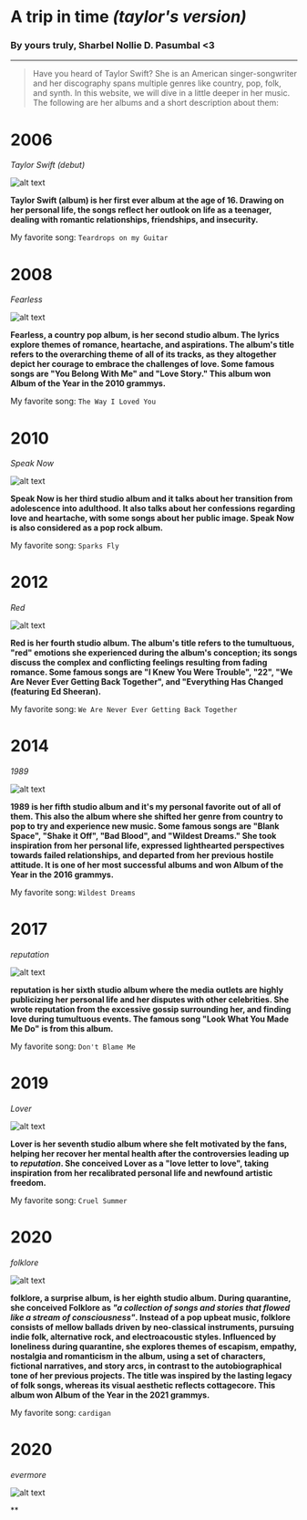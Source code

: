 # A trip in time *(taylor's version)*
### By yours truly, Sharbel Nollie D. Pasumbal <3
---
>Have you heard of Taylor Swift? She is an American singer-songwriter and her discography spans multiple genres like country, pop, folk, and synth. In this website, we will dive in a little deeper in her music. The following are her albums and a short description about them:

# 2006
*Taylor Swift (debut)* 

![alt text](https://upload.wikimedia.org/wikipedia/en/1/1f/Taylor_Swift_-_Taylor_Swift.png)

**Taylor Swift (album) is her first ever album at the age of 16. Drawing on her personal life, the songs reflect her outlook on life as a teenager, dealing with romantic relationships, friendships, and insecurity.**

My favorite song: `Teardrops on my Guitar`

# 2008
*Fearless*

![alt text](https://upload.wikimedia.org/wikipedia/en/8/86/Taylor_Swift_-_Fearless.png)

**Fearless, a country pop album, is her second studio album. The lyrics explore themes of romance, heartache, and aspirations. The album's title refers to the overarching theme of all of its tracks, as they altogether depict her courage to embrace the challenges of love. Some famous songs are "You Belong With Me" and "Love Story." This album won Album of the Year in the 2010 grammys.**

My favorite song: `The Way I Loved You`

# 2010
*Speak Now*

![alt text](https://upload.wikimedia.org/wikipedia/en/8/8f/Taylor_Swift_-_Speak_Now_cover.png)

**Speak Now is her third studio album and it talks about her transition from adolescence into adulthood. It also talks about her confessions regarding love and heartache, with some songs about her public image. Speak Now is also considered as a pop rock album.**

My favorite song: `Sparks Fly`

# 2012
*Red*

![alt text](https://upload.wikimedia.org/wikipedia/en/e/e8/Taylor_Swift_-_Red.png)

**Red is her fourth studio album. The album's title refers to the tumultuous, "red" emotions she experienced during the album's conception; its songs discuss the complex and conflicting feelings resulting from fading romance. Some famous songs are "I Knew You Were Trouble", "22", "We Are Never Ever Getting Back Together", and "Everything Has Changed (featuring Ed Sheeran).**

My favorite song: `We Are Never Ever Getting Back Together`

# 2014
*1989*

![alt text](https://upload.wikimedia.org/wikipedia/en/f/f6/Taylor_Swift_-_1989.png)

**1989 is her fifth studio album and it's my personal favorite out of all of them. This also the album where she shifted her genre from country to pop to try and experience new music. Some famous songs are "Blank Space", "Shake it Off", "Bad Blood", and "Wildest Dreams." She took inspiration from her personal life, expressed lighthearted perspectives towards failed relationships, and departed from her previous hostile attitude. It is one of her most successful albums and won Album of the Year in the 2016 grammys.**

My favorite song: `Wildest Dreams`

# 2017
*reputation*

![alt text](https://upload.wikimedia.org/wikipedia/en/f/f2/Taylor_Swift_-_Reputation.png)

**reputation is her sixth studio album where the media outlets are highly publicizing her personal life and her disputes with other celebrities. She wrote reputation from the excessive gossip surrounding her, and finding love during tumultuous events. The famous song "Look What You Made Me Do" is from this album.**

My favorite song: `Don't Blame Me`

# 2019
*Lover*

![alt text](https://upload.wikimedia.org/wikipedia/en/thumb/c/cd/Taylor_Swift_-_Lover.png/220px-Taylor_Swift_-_Lover.png)

**Lover is her seventh studio album where she felt motivated by the fans, helping her recover her mental health after the controversies leading up to *reputation*. She conceived Lover as a "love letter to love", taking inspiration from her recalibrated personal life and newfound artistic freedom.**

My favorite song: `Cruel Summer`

# 2020
*folklore*

![alt text](https://upload.wikimedia.org/wikipedia/en/f/f8/Taylor_Swift_-_Folklore.png)

**folklore, a surprise album, is her eighth studio album. During quarantine, she conceived Folklore as *"a collection of songs and stories that flowed like a stream of consciousness"*. Instead of a pop upbeat music, folklore consists of mellow ballads driven by neo-classical instruments, pursuing indie folk, alternative rock, and electroacoustic styles. Influenced by loneliness during quarantine, she explores themes of escapism, empathy, nostalgia and romanticism in the album, using a set of characters, fictional narratives, and story arcs, in contrast to the autobiographical tone of her previous projects. The title was inspired by the lasting legacy of folk songs, whereas its visual aesthetic reflects cottagecore. This album won Album of the Year in the 2021 grammys.**

My favorite song: `cardigan`

# 2020
*evermore*

![alt text](https://upload.wikimedia.org/wikipedia/en/0/0a/Taylor_Swift_-_Evermore.png)

**
